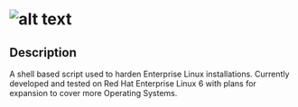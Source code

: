 # ![alt text](https://tonycavella.com/wp-content/uploads/2016/12/logo_vert_500px-300x269.png "Secure.d Logo")

## Description
A shell based script used to harden Enterprise Linux installations.  Currently developed and tested on Red Hat Enterprise Linux 6 with plans for expansion to cover more Operating Systems.
